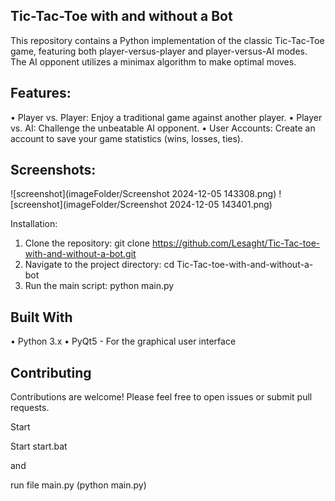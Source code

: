## Tic-Tac-Toe with and without a Bot

This repository contains a Python implementation of the classic Tic-Tac-Toe game, featuring both player-versus-player and player-versus-AI modes. The AI opponent utilizes a minimax algorithm to make optimal moves.

## Features:

• Player vs. Player: Enjoy a traditional game against another player.
• Player vs. AI: Challenge the unbeatable AI opponent.
• User Accounts: Create an account to save your game statistics (wins, losses, ties).

## Screenshots:

![screenshot](imageFolder/Screenshot 2024-12-05 143308.png)
![screenshot](imageFolder/Screenshot 2024-12-05 143401.png)


Installation:

1. Clone the repository: git clone https://github.com/Lesaght/Tic-Tac-toe-with-and-without-a-bot.git
2. Navigate to the project directory: cd Tic-Tac-toe-with-and-without-a-bot
3. Run the main script: python main.py


## Built With

• Python 3.x
• PyQt5 - For the graphical user interface


## Contributing

Contributions are welcome! Please feel free to open issues or submit pull requests.


Start

Start start.bat

and

run file main.py (python main.py)
